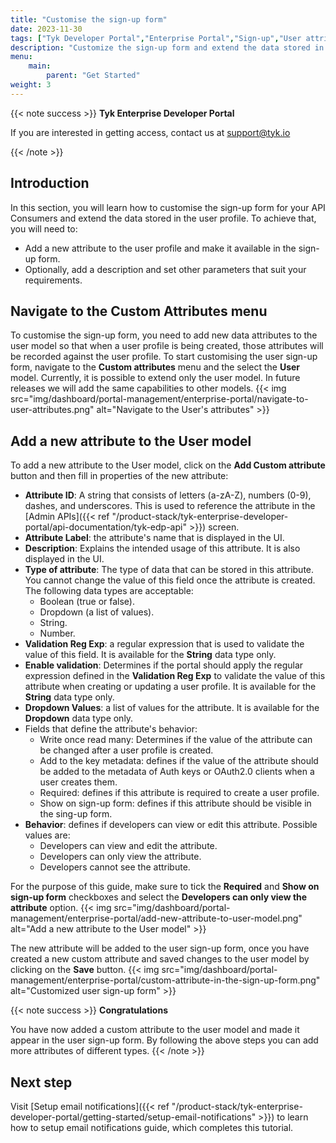 ```yaml
---
title: "Customise the sign-up form"
date: 2023-11-30
tags: ["Tyk Developer Portal","Enterprise Portal","Sign-up","User attributes","Metadata"]
description: "Customize the sign-up form and extend the data stored in the User profile"
menu:
    main:
        parent: "Get Started"
weight: 3
---
```


{{< note success >}}
**Tyk Enterprise Developer Portal**

If you are interested in getting access, contact us at [support@tyk.io](<mailto:support@tyk.io?subject=Tyk Enterprise Portal Beta>)

{{< /note >}}

## Introduction

In this section, you will learn how to customise the sign-up form for your API Consumers and extend the data stored in the user profile.
To achieve that, you will need to:
- Add a new attribute to the user profile and make it available in the sign-up form.
- Optionally, add a description and set other parameters that suit your requirements.

## Navigate to the Custom Attributes menu

To customise the sign-up form, you need to add new data attributes to the user model so that when a user profile is being created, those attributes will be recorded against the user profile.
To start customising the user sign-up form, navigate to the **Custom attributes** menu and the select the **User** model. Currently, it is possible to extend only the user model. In future releases we will add the same capabilities to other models.
{{< img src="img/dashboard/portal-management/enterprise-portal/navigate-to-user-attributes.png" alt="Navigate to the User's attributes" >}}

## Add a new attribute to the User model
To add a new attribute to the User model, click on the **Add Custom attribute** button and then fill in properties of the new attribute:
- **Attribute ID**: A string that consists of letters (a-zA-Z), numbers (0-9), dashes, and underscores. This is used to reference the attribute in the [Admin APIs]({{< ref "/product-stack/tyk-enterprise-developer-portal/api-documentation/tyk-edp-api" >}}) screen.
- **Attribute Label**: the attribute's name that is displayed in the UI.
- **Description**: Explains the intended usage of this attribute. It is also displayed in the UI.
- **Type of attribute**: The type of data that can be stored in this attribute. You cannot change the value of this field once the attribute is created. The following data types are acceptable:
  - Boolean (true or false).
  - Dropdown (a list of values).
  - String.
  - Number.
- **Validation Reg Exp**: a regular expression that is used to validate the value of this field. It is available for the **String** data type only.
- **Enable validation**: Determines if the portal should apply the regular expression defined in the **Validation Reg Exp** to validate the value of this attribute when creating or updating a user profile. It is available for the **String** data type only.
- **Dropdown Values**: a list of values for the attribute. It is available for the **Dropdown** data type only.
- Fields that define the attribute's behavior:
  - Write once read many: Determines if the value of the attribute can be changed after a user profile is created.
  - Add to the key metadata: defines if the value of the attribute should be added to the metadata of Auth keys or OAuth2.0 clients when a user creates them.
  - Required: defines if this attribute is required to create a user profile.
  - Show on sign-up form: defines if this attribute should be visible in the sing-up form.
- **Behavior**: defines if developers can view or edit this attribute. Possible values are:
  - Developers can view and edit the attribute.
  - Developers can only view the attribute.
  - Developers cannot see the attribute.

For the purpose of this guide, make sure to tick the **Required** and **Show on sign-up form** checkboxes and select the **Developers can only view the attribute** option.
{{< img src="img/dashboard/portal-management/enterprise-portal/add-new-attribute-to-user-model.png" alt="Add a new attribute to the User model" >}}

The new attribute will be added to the user sign-up form, once you have created a new custom attribute and saved changes to the user model by clicking on the **Save** button.
{{< img src="img/dashboard/portal-management/enterprise-portal/custom-attribute-in-the-sign-up-form.png" alt="Customized user sign-up form" >}}

{{< note success >}}
**Congratulations**

You have now added a custom attribute to the user model and made it appear in the user sign-up form. By following the above steps you can add more attributes of different types.
{{< /note >}}

## Next step

Visit [Setup email notifications]({{< ref "/product-stack/tyk-enterprise-developer-portal/getting-started/setup-email-notifications" >}}) to learn how to setup email notifications guide, which completes this tutorial.